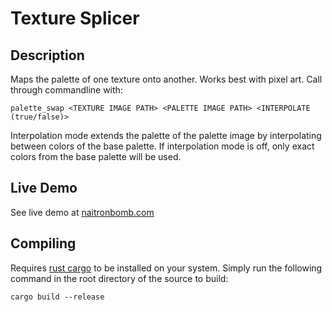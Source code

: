 # Texture Splicer

## Description
Maps the palette of one texture onto another. Works best with pixel art. Call through commandline with:
```
palette_swap <TEXTURE IMAGE PATH> <PALETTE IMAGE PATH> <INTERPOLATE (true/false)>
```
Interpolation mode extends the palette of the palette image by interpolating between colors of the base palette. If interpolation mode is off, only exact colors from the base palette will be used.

## Live Demo
See live demo at [naitronbomb.com](https://www.naitronbomb.com/mctexture/)

## Compiling
Requires [rust cargo](https://www.rust-lang.org/tools/install) to be installed on your system. Simply run the following command in the root directory of the source to build:
```
cargo build --release
```